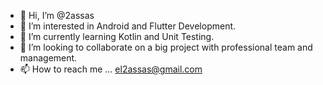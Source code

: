 - 👋 Hi, I’m @2assas
- 👀 I’m interested in Android and Flutter Development.
- 🌱 I’m currently learning Kotlin and Unit Testing.
- 💞️ I’m looking to collaborate on a big project with professional team and management.
- 📫 How to reach me ... el2assas@gmail.com

<!---
2assas/2assas is a ✨ special ✨ repository because its `README.md` (this file) appears on your GitHub profile.
You can click the Preview link to take a look at your changes.
--->
